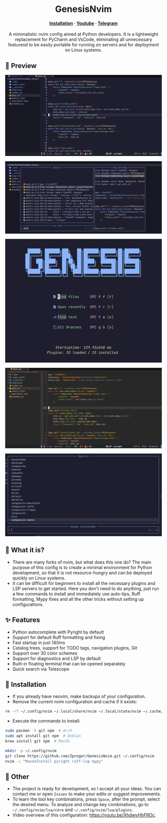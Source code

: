 
<h1 align="center">GenesisNvim</h1>

<h4 align="center">
  <a href="https://github.com/Zproger/GenesisNvim#-installation">Installation</a>
  ·
  <a href="https://www.youtube.com/@zproger">Youtube</a>
  ·
  <a href="https://t.me/codeblog8">Telegram</a>
</h4>

<p align="center">
A minimalistic nvim config aimed at Python developers. It is a lightweight replacement for PyCharm and VsCode, eliminating all unnecessary featuresd to be easily portable for running on servers and for deployment on Linux systems.
</p>

## 🌟 Preview
![Images](Images/1.png)

![Images](Images/2.png)

![Images](Images/3.png)

![Images](Images/4.png)

![Images](Images/5.png)

## 🌟 What it is?
- There are many forks of nvim, but what does this one do? The main purpose of this config is to create a minimal environment for Python development, so that it is not resource-hungry and can be deployed quickly on Linux systems.
- It can be difficult for beginners to install all the necessary plugins and LSP servers to get started. Here you don't need to do anything, just run a few commands to install and immediately use auto-tips, Ruff formatting, Mypy fixes and all the other tricks without setting up configurations.

## ✨ Features
- Python autocomplete with Pyright by default
- Support for default Ruff formatting and fixing
- Fast startup in just 140ms
- Catalog trees, support for TODO tags, navigation plugins, Git
- Support over 30 color schemes
- Support for diagnostics and LSP by default
- Built-in floating terminal that can be opened separately
- Quick search via Telescope

## 🌟 Installation
- If you already have neovim, make backups of your configuration.
- Remove the current nvim configuration and cache if it exists:

```sh
rm -rf ~/.config/nvim ~/.local/share/nvim ~/.local/state/nvim ~/.cache/nvim
```

- Execute the commands to install:

```sh
sudo pacman -S git npm  # Arch
sudo apt install git npm  # Debian
brew install git npm  # MacOS
```

```sh
mkdir -p ~/.config/nvim
git clone https://github.com/Zproger/GenesisNvim.git ~/.config/nvim
nvim -c "MasonInstall pyright ruff-lsp mypy"
```

## 🌟 Other
- The project is ready for development, so I accept all your ideas. You can contact me or open `Issues` to make your edits or suggest improvements.
- To learn the tool key combinations, press `Space`, after the prompt, select the desired menu. To analyze and change key combinations, go to `~/.config/nvim/lua/core` and `~/.config/nvim/lua/plugins`.
- Video overview of this configuration: https://youtu.be/XhdwvHhFROc.
